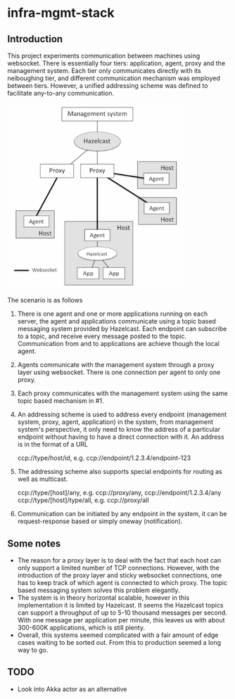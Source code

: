 # infra-mgmt-stack

## Introduction

This project experiments communication between machines using websocket.
There is essentially four tiers: application, agent, proxy and the management
system. Each tier only communicates directly with its neiboughing tier, and
different communication mechanism was employed between tiers. However,
a unified addressing scheme was defined to facilitate any-to-any communication.

<img src="arch.png" width="400">

 
The scenario is as follows

1. There is one agent and one or more applications running on each 
   server, the agent and applications communicate using a topic based
   messaging system provided by Hazelcast. Each endpoint can subscribe
   to a topic, and receive every message posted to the topic. 
   Communication from and to applications are achieve though the local
   agent.
2. Agents communicate with the management system through a proxy layer
   using websocket. There is one connection per agent to only one proxy.
3. Each proxy communicates with the management system using the same
   topic based mechanism in #1.
4. An addressing scheme is used to address every endpoint (management
   system, proxy, agent, application) in the system, from management 
   system's perspective, it only need to know the address of a particular 
   endpoint without having to have a direct connection with it. An
   address is in the format of a URL

   ccp://type/host/id, e.g. ccp://endpoint/1.2.3.4/endpoint-123
    
5. The addressing scheme also supports special endpoints for routing
   as well as multicast. 
   
   ccp://type/[host]/any, e.g. ccp://proxy/any, ccp://endpoint/1.2.3.4/any
   ccp://type/[host]/type/all, e.g. ccp://proxy/all
   
6. Communication can be initiated by any endpoint in the system, it can
   be request-response based or simply oneway (notification).

## Some notes

 - The reason for a proxy layer is to deal with the fact that each host can
   only support a limited number of TCP connections. However, with the
   introduction of the proxy layer and sticky websocket connections, one
   has to keep track of which agent is connected to which proxy. The topic
   based messaging system solves this problem elegantly. 
 - The system is in theory horizontal scalable, however in this implementation
   it is limited by Hazelcast. It seems the Hazelcast topics can support
   a throughput of up to 5-10 thousand messages per second. With one message
   per application per minute, this leaves us with about 300-600K applications,
   which is still plenty.
 - Overall, this systems seemed complicated with a fair amount of edge cases
   waiting to be sorted out. From this to production seemed a long way to go.

## TODO

 - Look into Akka actor as an alternative
 